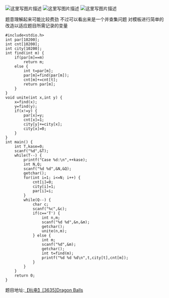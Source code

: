 ![这里写图片描述](http://img.blog.csdn.net/20160323213344940)
![这里写图片描述](http://img.blog.csdn.net/20160323213351893)
![这里写图片描述](http://img.blog.csdn.net/20160323213422440)

题意理解起来可能比较费劲
不过可以看出来是一个并查集问题
对模板进行简单的改造以适应题目所需记录的变量

```
#include<stdio.h>
int par[10200];
int cnt[10200];
int city[10200];
int find(int m) {
	if(par[m]==m)
		return m;
	else {
		int t=par[m];
		par[m]=find(par[m]);
		cnt[m]+=cnt[t];
		return par[m];
	}
}
void unite(int x,int y) {
	x=find(x);
	y=find(y);
	if(x!=y) {
		par[x]=y;
		cnt[x]=1;
		city[y]+=city[x];
		city[x]=0;
	}
}
int main() {
	int T,kase=0;
	scanf("%d",&T);
	while(T--) {
		printf("Case %d:\n",++kase);
		int N,Q;
		scanf("%d %d",&N,&Q);
		getchar();
		for(int i=1; i<=N; i++) {
			cnt[i]=0;
			city[i]=1;
			par[i]=i;
		}
		while(Q--) {
			char c;
			scanf("%c",&c);
			if(c=='T') {
				int n,m;
				scanf("%d %d",&n,&m);
				getchar();
				unite(n,m);
			} else {
				int m;
				scanf("%d",&m);
				getchar();
				int t=find(m);
				printf("%d %d %d\n",t,city[t],cnt[m]);
			}
		}
	}
	return 0;
}
```

题目地址:[【杭电】\[3635\]Dragon Balls](http://acm.hdu.edu.cn/showproblem.php?pid=3635)